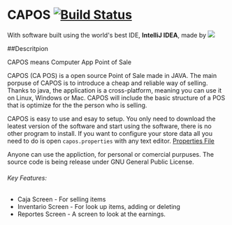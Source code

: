 CAPOS [![Build Status](https://travis-ci.org/antoniotorres/CAPOS.svg?branch=master)](https://travis-ci.org/antoniotorres/CAPOS)
=====

With software built using the world's best IDE, **IntelliJ IDEA**, made by <img src="https://www.jetbrains.com/img/newdesign/jb_logo_color.gif">

##Descritpion

CAPOS means Computer App Point of Sale

CAPOS (CA POS) is a open source Point of Sale made in JAVA. The main porpuse of CAPOS is to introduce a cheap and reliable way of selling. Thanks to java, the application is a cross-platform, meaning you can use it on Linux, Windows or Mac. CAPOS will include the basic structure of a POS that is optimize for the the person who is selling.

CAPOS is easy to use and esay to setup. You only need to download the leatest version of the software and start using the software, there is no other program to install. If you want to configure your store data all you need to do is open 
```capos.properties``` with any text editor. [Properties File](https://github.com/antoniotorres/CAPOS/wiki/capos.properties)

Anyone can use the appliction, for personal or comercial purpuses. The source code is being release under GNU General Public License.

###### Key Features:
- Caja Screen - For selling items
- Inventario Screen - For look up items, adding or deleting
- Reportes Screen - A screen to look at the earnings.
